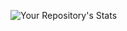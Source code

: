 ![Your Repository's Stats](https://github-readme-stats.vercel.app/api?username=shierru&show_icons=true)